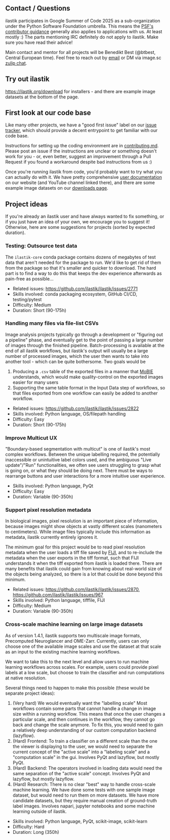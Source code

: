 ## Contact / Questions

ilastik participates in Google Summer of Code 2025 as a sub-organization under the Python Software Foundation umbrella. This means the [PSF's contributor guidance](https://python-gsoc.org/contributors.html) generally also applies to applications with us. At least mostly :) The parts mentioning IRC definitely do not apply to ilastik. Make sure you have read their advice!

Main contact and mentor for all projects will be Benedikt Best (@btbest, Central European time). Feel free to reach out by [email](mailto:team@ilastik.org) or DM via image.sc [zulip chat](https://imagesc.zulipchat.com/#user/614676).

## Try out ilastik

https://ilastik.org/download for installers - and there are example image datasets at the bottom of the page.

## First look at our code base

Like many other projects, we have a "good first issue" label on our [issue tracker](https://github.com/ilastik/ilastik/issues?q=is%3Aissue%20state%3Aopen%20label%3A%22good%20first%20issue%22), which should provide a decent entrypoint to get familiar with our code base.

Instructions for setting up the coding environment are in [contributing.md](https://github.com/ilastik/ilastik/blob/main/CONTRIBUTING.md).
Please post an issue if the instructions are unclear or something doesn't work for you - or, even better, suggest an improvement through a Pull Request if you found a workaround despite bad instructions from us :)

Once you're running ilastik from code, you'd probably want to try what you can actually do with it. We have pretty comprehensive [user documentation](https://www.ilastik.org/documentation/) on our website (and YouTube channel linked there), and there are some example image datasets on our [downloads page](https://www.ilastik.org/download).

## Project ideas

If you're already an ilastik user and have always wanted to fix something, or if you just have an idea of your own, we encourage you to suggest it! Otherwise, here are some suggestions for projects (sorted by expected duration).

### Testing: Outsource test data

The `ilastik-core` conda package contains dozens of megabytes of test data that aren't needed for the package to run.
We'd like to get rid of them from the package so that it's smaller and quicker to download.
The hard part is to find a way to do this that keeps the dev experience afterwards as pain-free as possible...

* Related issues: https://github.com/ilastik/ilastik/issues/2771
* Skills involved: conda packaging ecosystem, GitHub CI/CD, testing/pytest
* Difficulty: Medium
* Duration: Short (90-175h)

### Handling many files via file-list CSVs

Image analysis projects typically go through a development or "figuring out a pipeline" phase, and eventually get to the point of passing a large number of images through the finished pipeline.
Batch-processing is available at the end of all ilastik workflows, but ilastik's output will usually be a large number of processed images, which the user then wants to take into another tool - which can be quite bothersome.
Two goals would be 

1. Producing a `.csv` table of the exported files in a manner that [MoBIE](https://mobie.github.io/) understands, which would make quality-control on the exported images easier for many users
2. Supporting the same table format in the Input Data step of workflows, so that files exported from one workflow can easily be added to another workflow.

* Related issues: https://github.com/ilastik/ilastik/issues/2822
* Skills involved: Python language, OS/filepath handling
* Difficulty: Easy
* Duration: Short (90-175h)

### Improve Multicut UX

"Boundary-based segmentation with multicut" is one of ilastik's most complex workflows.
Between the unique labelling required, the potentially inaccessible or unintuitive label colors used, and the ambiguous "Live update"/"Run" functionalities, we often see users struggling to grasp what is going on, or what they should be doing next.
There must be ways to rearrange buttons and user interactions for a more intuitive user experience.

* Skills involved: Python language, PyQt
* Difficulty: Easy
* Duration: Variable (90-350h)

### Support pixel resolution metadata

In biological images, pixel resolution is an important piece of information, because images might show objects at vastly different scales (nanometers to centimeters).
While image files typically include this information as metadata, ilastik currently entirely ignores it.

The minimum goal for this project would be to read pixel resolution metadata when the user loads a tiff file saved by [FIJI](https://fiji.sc/), and to re-include the metadata when the user exports in the tiff format, such that FIJI understands it when the tiff exported from ilastik is loaded there.
There are many benefits that ilastik could gain from knowing about real-world size of the objects being analyzed, so there is a lot that could be done beyond this minimum.

* Related issues: https://github.com/ilastik/ilastik/issues/2870, https://github.com/ilastik/ilastik/issues/967
* Skills involved: Python language, tifffile, FIJI
* Difficulty: Medium
* Duration: Variable (90-350h)

### Cross-scale machine learning on large image datasets

As of version 1.4.1, ilastik supports two multiscale image formats, Precomputed Neuroglancer and OME-Zarr.
Currently, users can only choose one of the available image scales and use the dataset at that scale as an input to the existing machine learning workflows.

We want to take this to the next level and allow users to run machine learning workflows across scales.
For example, users could provide pixel labels at a low scale, but choose to train the classifier and run computations at native resolution.

Several things need to happen to make this possible (these would be separate project ideas):

1. (Very hard) We would eventually want the "labelling scale" Most workflows contain some parts that cannot handle a change in image size within a running workflow. This means that once the user changes a particular scale, and then continues in the workflow, they cannot go back and change the scale anymore. To fix this, you would need to gain a relatively deep understanding of our custom computation backend (lazyflow).
2. (Hard) Frontend: To train a classifier on a different scale than the one the viewer is displaying to the user, we would need to separate the current concept of the "active scale" into a "labeling scale" and a "computation scale" in the gui. Involves PyQt and lazyflow, but mostly PyQt.
3. (Hard) Backend: The operators involved in loading data would need the same separation of the "active scale" concept. Involves PyQt and lazyflow, but mostly lazyflow.
4. (Hard) Research: There is no clear "best" way to handle cross-scale machine learning. We have done some tests with one sample image dataset, but would need to run them on more datasets. We have more candidate datasets, but they require manual creation of ground-truth label images. Involves napari, jupyter notebooks and some machine learning outside of ilastik.

* Skills involved: Python language, PyQt, scikit-image, scikit-learn
* Difficulty: Hard
* Duration: Long (350h)
